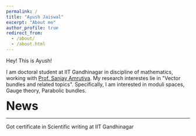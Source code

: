 ```yaml
---
permalink: /
title: "Ayush Jaiswal"
excerpt: "About me"
author_profile: true
redirect_from: 
  - /about/
  - /about.html
---
```


Hey! This is Ayush!

I am doctoral student at IIT Gandhinagar in discipline of mathematics, working with [Prof. Sanjay Amrutiya](https://sites.google.com/site/amrutsanj). My research interestes lie in "Vector bundles and related topics".
Specifically, I am interested in moduli spaces, Gauge theory, Parabolic bundles.

**<font size="6">News</font>**

<hr style="border:3px light gray"> 

Got certificate in Scientific writing at IIT Gandhinagar
